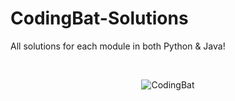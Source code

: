 # CodingBat-Solutions
All solutions for each module in both Python & Java!

<br />

<p align="center">
  <img src="https://user-images.githubusercontent.com/110672478/213850441-a74ee884-d73d-4433-b947-334ebb059fbc.png" alt="CodingBat">
</p>

